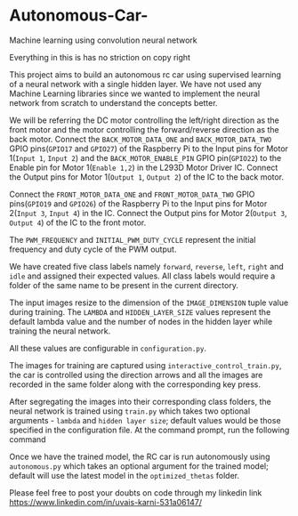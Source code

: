 # Autonomous-Car-
Machine learning using convolution neural network

Everything in this is has no striction on copy right 

This project aims to build an autonomous rc car using supervised learning of a neural network with a single hidden layer. We have not used any Machine Learning libraries since we wanted to implement the neural network from scratch to understand the concepts better.

We will be referring the DC motor controlling the left/right direction as the front motor and the motor controlling the forward/reverse direction as the back motor. Connect the ```BACK_MOTOR_DATA_ONE``` and ```BACK_MOTOR_DATA_TWO``` GPIO pins(`GPIO17` and `GPIO27`) of the Raspberry Pi to the Input pins for Motor 1(`Input 1`, `Input 2`) and the ```BACK_MOTOR_ENABLE_PIN``` GPIO pin(`GPIO22`) to the Enable pin for Motor 1(`Enable 1,2`) in the L293D Motor Driver IC. Connect the Output pins for Motor 1(`Output 1`, `Output 2`) of the IC to the back motor.

Connect the ```FRONT_MOTOR_DATA_ONE``` and ```FRONT_MOTOR_DATA_TWO``` GPIO pins(`GPIO19` and `GPIO26`) of the Raspberry Pi to the Input pins for Motor 2(`Input 3`, `Input 4`) in the IC. Connect the Output pins for Motor 2(`Output 3`, `Output 4`) of the IC to the front motor.

The ```PWM_FREQUENCY``` and ```INITIAL_PWM_DUTY_CYCLE``` represent the initial frequency and duty cycle of the PWM output.

We have created five class labels namely ```forward```, ```reverse```, ```left```, ```right``` and ```idle``` and assigned their expected values. All class labels would require a folder of the same name to be present in the current directory.

The input images resize to the dimension of the ```IMAGE_DIMENSION``` tuple value during training. The ```LAMBDA``` and ```HIDDEN_LAYER_SIZE``` values represent the default lambda value and the number of nodes in the hidden layer while training the neural network.

All these values are configurable in ```configuration.py```.

The images for training are captured using ```interactive_control_train.py```, the car is controlled using the direction arrows and all the images are recorded in the same folder along with the corresponding key press.

After segregating the images into their corresponding class folders, the neural network is trained using ```train.py``` which takes two optional arguments - ```lambda``` and ```hidden layer size```;  default values would be those specified in the configuration file. At the command prompt, run the following command

Once we have the trained model, the RC car is run autonomously using ```autonomous.py``` which takes an optional argument for the trained model; default will use the latest model in the ```optimized_thetas``` folder. 

Please feel free to post your doubts on code through my linkedin link https://www.linkedin.com/in/uvais-karni-531a06147/
